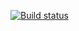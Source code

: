[![Build status](https://ci.appveyor.com/api/projects/status/l74jpb2rthd8jwko/branch/master?svg=true)](https://ci.appveyor.com/project/TatianaRudikova/basicsofautomation-web/branch/master)